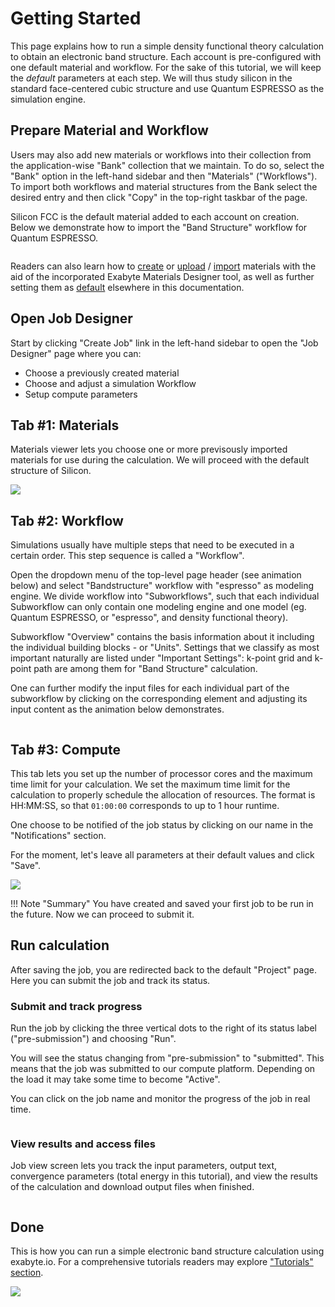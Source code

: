 # Getting Started

This page explains how to run a simple density functional theory calculation to obtain an electronic band structure. Each account is pre-configured with one default material and workflow. For the sake of this tutorial, we will keep the *default* parameters at each step. We will thus study silicon in the standard face-centered cubic structure and use Quantum ESPRESSO as the simulation engine.

## Prepare Material and Workflow

Users may also add new materials or workflows into their collection from the application-wise "Bank" collection that we maintain. To do so, select the "Bank" option in the left-hand sidebar and then "Materials" ("Workflows"). To import both workflows and material structures from the Bank select the desired entry and then click "Copy" in the top-right taskbar of the page.

Silicon FCC is the default material added to each account on creation. Below we demonstrate how to import the "Band Structure" workflow for Quantum ESPRESSO.

<img data-gifffer="/images/run-first-simulation-import-workflow.gif"/>
 
Readers can also learn how to [create](/materials-designer/overview.md) or [upload](/materials/actions/upload.md) / [import](/materials/actions/import.md) materials with the aid of the incorporated Exabyte Materials Designer tool, as well as further setting them as [default](/entities-general/actions/set-default.md) elsewhere in this documentation. 
 

## Open Job Designer

Start by clicking "Create Job" link in the left-hand sidebar to open the "Job Designer" page where you can:

- Choose a previously created material
- Choose and adjust a simulation Workflow
- Setup compute parameters
   
## Tab #1: Materials

Materials viewer lets you choose one or more previsously imported materials for use during the calculation. We will proceed with the default structure of Silicon.

<img src="/images/run-first-simulation-tab-1-materials.png"/>

## Tab #2: Workflow

Simulations usually have multiple steps that need to be executed in a certain order. This step sequence is called a "Workflow".

Open the dropdown menu of the top-level page header (see animation below) and select "Bandstructure" workflow with "espresso" as modeling engine. We divide workflow into "Subworkflows", such that each individual Subworkflow can only contain one modeling engine and one model (eg. Quantum ESPRESSO, or "espresso", and density functional theory).

Subworkflow "Overview" contains the basis information about it including the individual building blocks - or "Units". Settings that we classify as most important naturally are listed under "Important Settings": k-point grid and k-point path are among them for "Band Structure" calculation.

One can further modify the input files for each individual part of the subworkflow by clicking on the corresponding element and adjusting its input content as the animation below demonstrates.

<img data-gifffer="/images/run-first-simulation-tab-2-workflow.gif"/>

## Tab #3: Compute

This tab lets you set up the number of processor cores and the maximum time limit for your calculation. We set the maximum time limit for the calculation to properly schedule the allocation of resources. The format is HH:MM:SS, so that `01:00:00` corresponds to up to 1 hour runtime.

One choose to be notified of the job status by clicking on our name in the "Notifications" section.

For the moment, let's leave all parameters at their default values and click "Save".

<img src="/images/run-first-simulation-tab-3-compute.png"/>

!!! Note "Summary"
    You have created and saved your first job to be run in the future. Now we can proceed to submit it.

## Run calculation

After saving the job, you are redirected back to the default "Project" page. Here you can submit the job and track its status.

### Submit and track progress

Run the job by clicking the three vertical dots to the right of its status label ("pre-submission") and choosing "Run".

You will see the status changing from "pre-submission" to "submitted". This means that the job was submitted to our compute platform.  Depending on the load it may take some time to become "Active".

You can click on the job name and monitor the progress of the job in real time.

<img data-gifffer="/images/run-first-simulation-submit-view-output.gif" />

### View results and access files

Job view screen lets you track the input parameters, output text, convergence parameters (total energy in this tutorial), and view the results of the calculation and download output files when finished.

<img data-gifffer="/images/run-first-simulation-view-results.gif" />

## Done

This is how you can run a simple electronic band structure calculation using exabyte.io. For a comprehensive tutorials readers may explore ["Tutorials" section](/tutorials/dft/band-structure.md).

<img src="/images/run-first-simulation-view-bandstructure.png"/>
